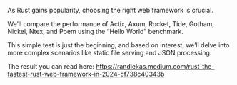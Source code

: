 As Rust gains popularity, choosing the right web framework is crucial.

We’ll compare the performance of Actix, Axum, Rocket, Tide, Gotham, Nickel, Ntex, and Poem using the “Hello World” benchmark.

This simple test is just the beginning, and based on interest, we’ll delve into more complex scenarios like static file serving and JSON processing.

The result you can read here: https://randiekas.medium.com/rust-the-fastest-rust-web-framework-in-2024-cf738c40343b